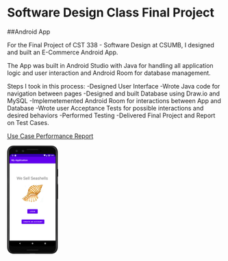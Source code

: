 # Software Design Class Final Project

##Android App 

For the Final Project of CST 338 - Software Design at CSUMB, I designed and built an E-Commerce Android App. 

The App was built in Android Studio with Java for handling all application logic and user interaction and Android Room for database management.

Steps I took in this process:
-Designed User Interface
-Wrote Java code for navigation between pages
-Designed and built Database using Draw.io and MySQL
-Implemetemented Android Room for interactions between App and Database
-Wrote user Acceptance Tests for possible interactions and desired behaviors
-Performed Testing
-Delivered Final Project and Report on Test Cases.


[Use Case Performance Report](UseCaseReport.pdf)

[![AppPreview.png](AppPreview.png)](https://youtu.be/nYhJ4JHM77w)
